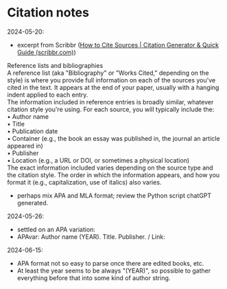 # Citation notes  


2024-05-20:
- excerpt from Scribbr ([How to Cite Sources | Citation Generator & Quick Guide (scribbr.com)](https://www.scribbr.com/category/citing-sources/))  

Reference lists and bibliographies  
A reference list (aka "Bibliography" or "Works Cited," depending on the style) is where you provide full information on each of the sources you've cited in the text. It appears at the end of your paper, usually with a hanging indent applied to each entry.  
The information included in reference entries is broadly similar, whatever citation style you're
using. For each source, you will typically include the:  
• Author name  
• Title  
• Publication date  
• Container (e.g., the book an essay was published in, the journal an article appeared in)  
• Publisher  
• Location (e.g., a URL or DOl, or sometimes a physical location)  
The exact information included varies depending on the source type and the citation style. The
order in which the information appears, and how you format it (e.g., capitalization, use of italics)
also varies.  

 - perhaps mix APA and MLA format; review the Python script chatGPT generated.  

2024-05-26:
- settled on an APA variation:  
- APAvar: Author name (YEAR). Title. Publisher. / Link:  

2024-06-15:  
 - APA format not so easy to parse once there are edited books, etc.  
 - At least the year seems to be always "(YEAR)", so possible to gather everything before that into some kind of author string.  